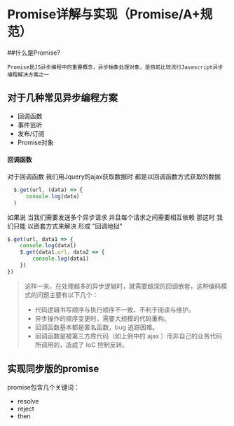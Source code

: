 # Promise详解与实现（Promise/A+规范）
##什么是Promise?

    Promise是JS异步编程中的重要概念，异步抽象处理对象，是目前比较流行Javascript异步编程解决方案之一

## 对于几种常见异步编程方案
 - 回调函数
 - 事件监听
 - 发布/订阅
 - Promise对象

#### 回调函数
对于回调函数 我们用Jquery的ajax获取数据时 都是以回调函数方式获取的数据

```JavaScript
  $.get(url, (data) => {
      console.log(data)
  )

```

如果说 当我们需要发送多个异步请求 并且每个请求之间需要相互依赖 那这时 我们只能 以嵌套方式来解决 形成 "回调地狱"

```JavaScript
$.get(url, data1 => {
    console.log(data1)
    $.get(data1.url, data2 => {
        console.log(data1)
    })
})
```

> 这样一来，在处理越多的异步逻辑时，就需要越深的回调嵌套，这种编码模式的问题主要有以下几个：
> * 代码逻辑书写顺序与执行顺序不一致，不利于阅读与维护。
> * 异步操作的顺序变更时，需要大规模的代码重构。
> * 回调函数基本都是匿名函数，bug 追踪困难。
> * 回调函数是被第三方库代码（如上例中的 ajax ）而非自己的业务代码所调用的，造成了 IoC 控制反转。


## 实现同步版的promise
promise包含几个关键词：
* resolve
* reject
* then
